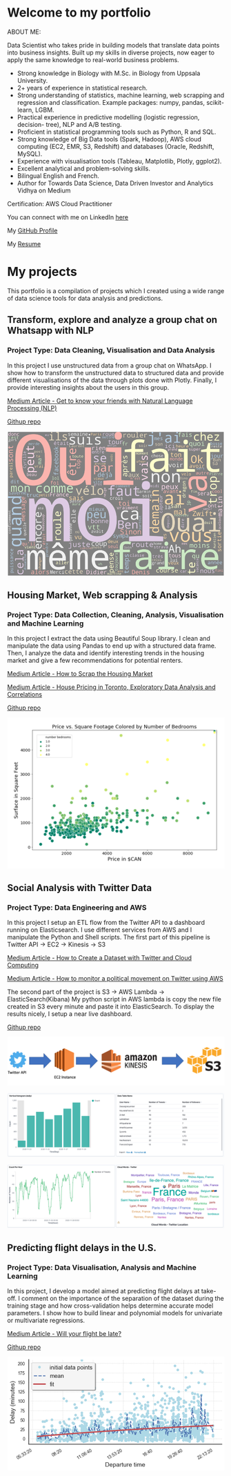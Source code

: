 # Welcome to my portfolio

ABOUT ME:

Data Scientist who takes pride in building models that translate data points into business insights. Built up my skills in diverse projects, now eager to apply the same knowledge to real-world business problems.

- Strong knowledge in Biology with M.Sc. in Biology from Uppsala University.
- 2+ years of experience in statistical research.
- Strong understanding of statistics, machine learning, web scrapping and regression and classification. Example packages: numpy, pandas, scikit-learn, LGBM.
- Practical experience in predictive modelling (logistic regression, decision- tree), NLP and A/B testing.
- Proficient in statistical programming tools such as Python, R and SQL.
- Strong knowledge of Big Data tools (Spark, Hadoop), AWS cloud computing (EC2, EMR, S3, Redshift) and databases (Oracle, Redshift, MySQL).
- Experience with visualisation tools (Tableau, Matplotlib, Plotly, ggplot2).
- Excellent analytical and problem-solving skills.
- Bilingual English and French.
- Author for Towards Data Science, Data Driven Investor and Analytics Vidhya on Medium

Certification:
AWS Cloud Practitioner

You can connect with me on LinkedIn [here](https://www.linkedin.com/in/risserl/)

My [GitHub Profile ](https://github.com/walkyrie67)  

My [Resume](https://drive.google.com/file/d/10e9pcZ5XdpWOj6IKmq0oM7TWvdz5dl-7/view?usp=sharing) 

# My projects

This portfolio is a compilation of projects which I created using a wide range of data science tools for data analysis and predictions.

## Transform, explore and analyze a group chat on Whatsapp with NLP
### Project Type: Data Cleaning, Visualisation and Data Analysis

In this project I use unstructured data from a group chat on WhatsApp. I show how to transform the unstructured data to structured data and provide different visualisations of the data through plots done with Plotly. Finally, I provide interesting insights about the users in this group.

[Medium Article - Get to know your friends with Natural Language Processing (NLP)](https://towardsdatascience.com/get-to-know-your-friends-with-natural-language-processing-nlp-38a1f6e56e09) 

[Githup repo](https://github.com/walkyrie67/whatsapp_analysis)

![word_cloud](images/word_cloud.png "word_cloud")

## Housing Market, Web scrapping & Analysis
### Project Type: Data Collection, Cleaning, Analysis, Visualisation and Machine Learning

In this project I extract the data using Beautiful Soup library. I clean and manipulate the data using Pandas to end up with a structured data frame. Then, I analyze the data and identify interesting trends in the housing market and give a few recommendations for potential renters.

[Medium Article - How to Scrap the Housing Market](https://medium.com/datadriveninvestor/how-to-scrap-the-housing-market-9081a1610fea?source=friends_link&sk=922dee31b18d73dbc03b1ff17dbffba0) 

[Medium Article - House Pricing in Toronto, Exploratory Data Analysis and Correlations](https://medium.com/datadriveninvestor/house-pricing-in-toronto-exploratory-data-analysis-and-correlations-45d2f11475f4?source=friends_link&sk=86f7cc2f3b0dc90b3b4aa5f152c82d6e) 

[Githup repo](https://github.com/walkyrie67/toronto_housing_webscraping/tree/master)

![PricevsSquare](images/pricevssquare.png "PricevsSquare")

## Social Analysis with Twitter Data
### Project Type: Data Engineering and AWS

In this project I setup an ETL flow from the Twitter API to a dashboard running on Elasticsearch. I use different services from AWS and I manipulate the Python and Shell scripts.
The first part of this pipeline is Twitter API -> EC2 -> Kinesis -> S3

[Medium Article - How to Create a Dataset with Twitter and Cloud Computing](https://towardsdatascience.com/how-to-create-a-dataset-with-twitter-and-cloud-computing-fcd82837d313?source=friends_link&sk=b56db9035ff3e59a68fbc19fbf211539)

[Medium Article - How to monitor a political movement on Twitter using AWS](https://towardsdatascience.com/create-a-near-live-dashboard-using-twitter-and-aws-18879952e309)


The second part of the project is S3 -> AWS Lambda -> ElasticSearch(Kibana)
My python script in AWS lambda is copy the new file created in S3 every minute and paste it into ElasticSearch. To display the results nicely, I setup a near live dashboard.

[Githup repo](https://github.com/walkyrie67/project2_big_data_gilets_jaunes)

![ETL](images/ETL.png "ETL")

![Dashboard1](images/dashboard1.png "Dashboard1")

![Dashboard2](images/dashboard2.png "Dashboard2")

## Predicting flight delays in the U.S.
### Project Type: Data Visualisation, Analysis and Machine Learning

In this project, I develop a model aimed at predicting flight delays at take-off. I comment on the importance of the separation of the dataset during the training stage and how cross-validation helps determine accurate model parameters. I show how to build linear and polynomial models for univariate or multivariate regressions.

[Medium Article - Will your flight be late?](https://medium.com/analytics-vidhya/will-your-flight-be-late-36818ffe52b3?source=friends_link&sk=b12b06c3463c125b1370650e8b52bc9f) 

[Githup repo](https://github.com/walkyrie67/flight_delay_prediction/blob/master/-Copy1.ipynb)

![Delays throughout one day](images/departure_time.png "Delays throughout one day")


